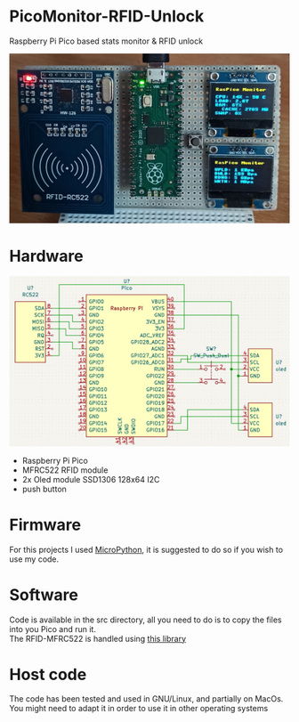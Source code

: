 # PicoMonitor-RFID-Unlock
Raspberry Pi Pico based stats monitor &amp; RFID unlock

![Sample](https://github.com/cpy-dev/PicoMonitor-RFID-Unlock/blob/main/sample.jpg)

# Hardware
![Scheme](https://github.com/cpy-dev/PicoMonitor-RFID-Unlock/blob/main/scheme.png)

- Raspberry Pi Pico
- MFRC522 RFID module 
- 2x Oled module SSD1306 128x64 I2C
- push button

# Firmware
For this projects I used [MicroPython](https://micropython.org/download/rp2-pico/), it is suggested to do so if you wish to use my code.

# Software
Code is available in the src directory, all you need to do is to copy the files into you Pico and run it. \
The RFID-MFRC522 is handled using [this library](https://github.com/cpy-dev/RFID-micropython-mfrc522)

# Host code
The code has been tested and used in GNU/Linux, and partially on MacOs. You might need to adapt it in order to use it in other operating systems